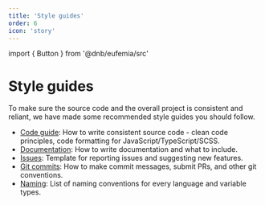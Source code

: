 ```yaml
---
title: 'Style guides'
order: 6
icon: 'story'
---
```


import { Button } from '@dnb/eufemia/src'

# Style guides

To make sure the source code and the overall project is consistent and reliant, we have made some recommended style guides you should follow.

- [Code guide](/contribute/style-guides/coding): How to write consistent source code - clean code principles, code formatting for JavaScript/TypeScript/SCSS.
- [Documentation](/contribute/style-guides/documentation): How to write documentation and what to include.
- [Issues](/contribute/style-guides/issues): Template for reporting issues and suggesting new features.
- [Git commits](/contribute/style-guides/git): How to make commit messages, submit PRs, and other git conventions.
- [Naming](/contribute/style-guides/naming): List of naming conventions for every language and variable types.
